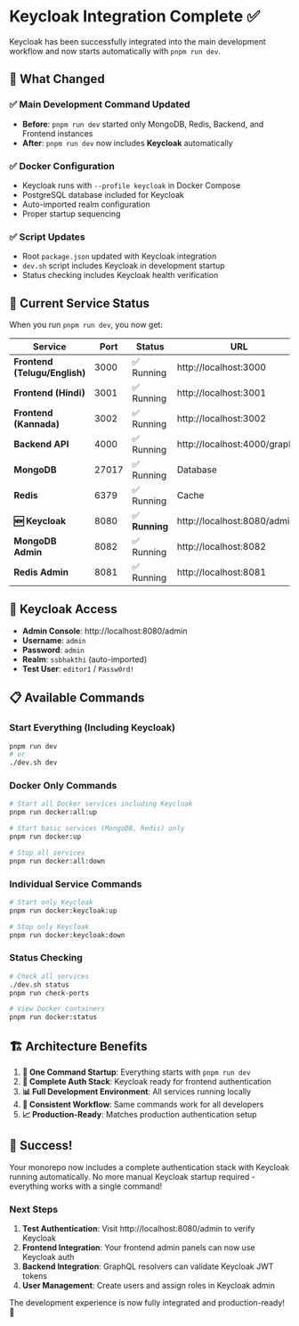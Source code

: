# Keycloak Integration Complete ✅

Keycloak has been successfully integrated into the main development workflow and now starts automatically with `pnpm run dev`.

## 🎯 What Changed

### ✅ Main Development Command Updated

- **Before**: `pnpm run dev` started only MongoDB, Redis, Backend, and Frontend instances
- **After**: `pnpm run dev` now includes **Keycloak** automatically

### ✅ Docker Configuration

- Keycloak runs with `--profile keycloak` in Docker Compose
- PostgreSQL database included for Keycloak
- Auto-imported realm configuration
- Proper startup sequencing

### ✅ Script Updates

- Root `package.json` updated with Keycloak integration
- `dev.sh` script includes Keycloak in development startup
- Status checking includes Keycloak health verification

## 🚀 Current Service Status

When you run `pnpm run dev`, you now get:

| Service                       | Port  | Status         | URL                           |
| ----------------------------- | ----- | -------------- | ----------------------------- |
| **Frontend (Telugu/English)** | 3000  | ✅ Running     | http://localhost:3000         |
| **Frontend (Hindi)**          | 3001  | ✅ Running     | http://localhost:3001         |
| **Frontend (Kannada)**        | 3002  | ✅ Running     | http://localhost:3002         |
| **Backend API**               | 4000  | ✅ Running     | http://localhost:4000/graphql |
| **MongoDB**                   | 27017 | ✅ Running     | Database                      |
| **Redis**                     | 6379  | ✅ Running     | Cache                         |
| **🆕 Keycloak**               | 8080  | ✅ **Running** | http://localhost:8080/admin   |
| **MongoDB Admin**             | 8082  | ✅ Running     | http://localhost:8082         |
| **Redis Admin**               | 8081  | ✅ Running     | http://localhost:8081         |

## 🔐 Keycloak Access

- **Admin Console**: http://localhost:8080/admin
- **Username**: `admin`
- **Password**: `admin`
- **Realm**: `ssbhakthi` (auto-imported)
- **Test User**: `editor1` / `Passw0rd!`

## 📋 Available Commands

### Start Everything (Including Keycloak)

```bash
pnpm run dev
# or
./dev.sh dev
```

### Docker Only Commands

```bash
# Start all Docker services including Keycloak
pnpm run docker:all:up

# Start basic services (MongoDB, Redis) only
pnpm run docker:up

# Stop all services
pnpm run docker:all:down
```

### Individual Service Commands

```bash
# Start only Keycloak
pnpm run docker:keycloak:up

# Stop only Keycloak
pnpm run docker:keycloak:down
```

### Status Checking

```bash
# Check all services
./dev.sh status
pnpm run check-ports

# View Docker containers
pnpm run docker:status
```

## 🏗️ Architecture Benefits

1. **🚀 One Command Startup**: Everything starts with `pnpm run dev`
2. **🔐 Complete Auth Stack**: Keycloak ready for frontend authentication
3. **📊 Full Development Environment**: All services running locally
4. **🔄 Consistent Workflow**: Same commands work for all developers
5. **📈 Production-Ready**: Matches production authentication setup

## 🎉 Success!

Your monorepo now includes a complete authentication stack with Keycloak running automatically. No more manual Keycloak startup required - everything works with a single command!

### Next Steps

1. **Test Authentication**: Visit http://localhost:8080/admin to verify Keycloak
2. **Frontend Integration**: Your frontend admin panels can now use Keycloak auth
3. **Backend Integration**: GraphQL resolvers can validate Keycloak JWT tokens
4. **User Management**: Create users and assign roles in Keycloak admin

The development experience is now fully integrated and production-ready! 🚀
